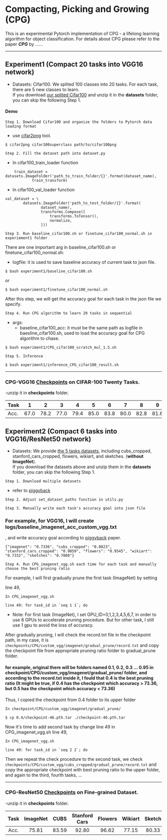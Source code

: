 # Compacting, Picking and Growing (CPG)

This is an experimental Pytorch implementation of CPG - a lifelong learning algorithm for object classification. For details about CPG please refer to the paper ***CPG*** by ......

---

## Experiment1 (Compact 20 tasks into VGG16 network)
- Datasets: Cifar100. We splited 100 classes into 20 tasks. For each task, there are 5 new classes to learn.  
            If you download [our splited Cifar100](https://drive.google.com/open?id=1AAn50an0pro2xyWGIABPtKmv_GKmoXQX) and unzip it in the **datasets** folder, you can skip the following Step 1.
#### Demo

`Step 1. Download Cifar100 and organize the folders to Pytorch data loading format`

- use [cifar2png](https://github.com/knjcode/cifar2png) tool.
```
$ cifar2png cifar100superclass path/to/cifar100png
```
  
`Step 2. Fill the dataset path into dataset.py`


- In cifar100_train_loader function
```
    train_dataset = datasets.ImageFolder('path_to_train_folder/{}'.format(dataset_name),
            train_transform)
```
- In cifar100_val_loader function 
```
val_dataset = \
        datasets.ImageFolder('path_to_test_folder/{}'.format(
                dataset_name),
                transforms.Compose([
                    transforms.ToTensor(),
                    normalize,
                ]))
```

`Step 3. Run baseline_cifar100.sh or finetune_cifar100_normal.sh in experiement1 folder`
 
There are one important arg in baseline_cifar100.sh or finetune_cifar100_normal.sh:
- logfile: it is used to save baseline accuracy of current task to json file.

```
$ bash experiment1/baseline_cifar100.sh
```
or
```
$ bash experiment1/finetune_cifar100_normal.sh
```

After this step, we will get the accuracy goal for each task in the json file we specify.

`Step 4. Run CPG algorithm to learn 20 tasks in sequential`
- args:
  - baseline_cifar100_acc: it must be the same path as logfile in baesline_cifar100.sh, used to                          load the accuracy goal for CPG algorithm to chase. 
```
$ bash experiment1/CPG_cifar100_scratch_mul_1.5.sh
```

`Step 5. Inference`
```
$ bash experiment1/inference_CPG_cifar100_result.sh
```

---
### CPG-VGG16 [Checkpoints](https://drive.google.com/open?id=1Zc4MJGPMcWSUkxw2j2Zy7s18jDUALkwc) on CIFAR-100 Twenty Tasks.
-unzip it in **checkpoints** folder.

| Task |   1  |   2  |   3  |   4  |   5  |   6  |   7  |   8  |   9  |  10  |  11  |  12  |  13  |  14  |  15  |  16  |  17  |  18  |  19  |  20  |
|------|:----:|:----:|:----:|:----:|:----:|:----:|:----:|:----:|:----:|:----:|:----:|:----:|:----:|:----:|:----:|:----:|:----:|:----:|:----:|:----:|
| Acc. | 67.0 | 78.2 | 77.0 | 79.4 | 85.0 | 83.8 | 80.0 | 82.8 | 81.6 | 87.6 | 86.8 | 82.6 | 87.6 | 81.4 | 51.8 | 71.2 | 69.4 | 70.2 | 86.6 | 92.0 |


## Experiment2 (Compact 6 tasks into VGG16/ResNet50 network)  
- Datasets: We provide [the 5 tasks datasets](https://drive.google.com/file/d/1a-FiCtYO_7nRcI9eIHrlZysq_0N3Sh2P/view?usp=sharing), including cubs_cropped,  stanford_cars_cropped, flowers, wikiart, and sketches. (**without ImageNet**).  
  If you download the datasets above and unzip them in the **datasets** folder, you can skip the following Step 1. 

`Step 1. Download multiple datasets`

- refer to [piggyback](https://github.com/arunmallya/piggyback)

`Step 2. Adjust set_dataset_paths function in utils.py`

`Step 3. Manually write each task's accuracy goal into json file`

### For example, for VGG16, I will create logs/baseline_imagenet_acc_custom_vgg.txt
, and write accuracy goal according to [piggyback](https://arxiv.org/pdf/1801.06519.pdf) paper. 
```
{"imagenet": "0.7336", "cubs_cropped": "0.8023", "stanford_cars_cropped": "0.9059", "flowers": "0.9545", "wikiart": "0.7332", "sketches": "0.7808"}
```

`Step 4. Run CPG_imagenet_vgg.sh each time for each task and manually choose the best pruning ratio`

For example, I will first gradually prune the first task (ImageNet) by setting 

line 49,
```
In CPG_imagenet_vgg.sh

line 49: for task_id in `seq 1 1`; do
```

- Note: For first task (ImageNet), I set GPU_ID=0,1,2,3,4,5,6,7, in order to use 8 GPUs to accelerate pruning procedure. But for other task, I still use 1 gpu to avoid the loss of accuracy.

After gradually pruning, I will check the record.txt file in the checkpoint path,
in my case, it is ```checkpoints/CPG/custom_vgg/imagenet/gradual_prune/record.txt```
and copy the checkpoint file from appropriate pruning ratio folder to gradual_prune folder.

#### for example, original there will be folders named 0.1, 0.2, 0.3 ... 0.95 in checkpoint/CPG/custom_vgg/imagenet/gradual_prune/ folder, and according to the record.txt inside it, I fould that 0.4 is the best pruning ratio (It might be true, if 0.4 has the checkpoint which accuracy > 73.36, but 0.5 has the checkpoint which accuracy < 73.36)

Thus, I copied the checkpoint from 0.4 folder to its upper folder
```
In checkpoint/CPG/custom_vgg/imagenet/gradual_prune/

$ cp 0.4/checkpoint-46.pth.tar ./checkpoint-46.pth.tar
```

Now it's time to add second task by change line 49 in CPG_imagenet_vgg.sh
line 49,
```
In CPG_imagenet_vgg.sh

line 49: for task_id in `seq 2 2`; do
```
Then we repeat the check procedure to the second task, we check ```checkpoints/CPG/custom_vgg/cubs_cropped/gradual_prune/record.txt``` and copy the appropriate checkpoint with best pruning ratio to the upper folder, and again to the third, fourth tasks, ...

---
### CPG-ResNet50 [Checkpoints](https://drive.google.com/file/d/1oYTQkNPo8JJ7lqKUKrAcu0T3ZAwe7C6r/view?usp=sharing) on Fine-grained Dataset.
-unzip it in **checkpoints** folder.

| Task | ImageNet |  CUBS | Stanford Cars | Flowers | Wikiart | Sketch |
|:----:|:--------:|:-----:|:-------------:|:-------:|:-------:|:------:|
| Acc. |   75.81  | 83.59 |     92.80     |  96.62  |  77.15  |  80.33 |


